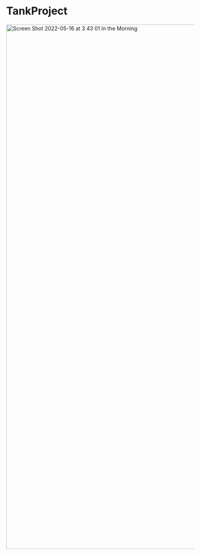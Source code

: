 # TankProject
<img width="1400" alt="Screen Shot 2022-05-16 at 3 43 01 In the Morning" src="https://user-images.githubusercontent.com/69174825/168694391-f7841303-e3a5-4751-afdb-154de4745616.png">
